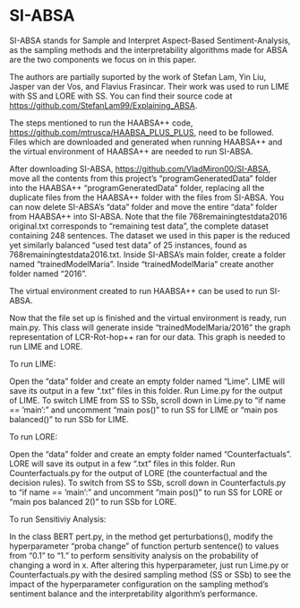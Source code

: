 # SI-ABSA

SI-ABSA stands for Sample and Interpret Aspect-Based Sentiment-Analysis, as the sampling methods and the interpretability algorithms made for ABSA are the two components we focus on in this paper.

The authors are partially suported by the work of Stefan Lam, Yin Liu, Jasper van der Vos, and Flavius Frasincar. Their work was used to run LIME with SS and LORE with SS. You can find their source code at https://github.com/StefanLam99/Explaining_ABSA.

The steps mentioned to run the HAABSA++ code, https://github.com/mtrusca/HAABSA_PLUS_PLUS, need to be followed. Files which are downloaded and generated when running HAABSA++ and the virtual environment of HAABSA++ are needed to run SI-ABSA.

After downloading SI-ABSA, https://github.com/VladMiron00/SI-ABSA, move all the contents from this project’s “programGeneratedData” folder into the HAABSA++ “programGeneratedData” folder, replacing all the duplicate files from the HAABSA++ folder with the files from SI-ABSA. You can now delete SI-ABSA’s “data” folder and move the entire “data” folder from HAABSA++ into SI-ABSA. Note that the file 768remainingtestdata2016 original.txt corresponds to “remaining test data”, the complete dataset containing 248 sentences. The dataset we used in this paper is the reduced yet similarly balanced “used test data” of 25 instances, found as 768remainingtestdata2016.txt. Inside SI-ABSA’s main folder, create a folder named “trainedModelMaria”. Inside “trainedModelMaria” create another folder named “2016”.

The virtual environment created to run HAABSA++ can be used to run SI-ABSA.

Now that the file set up is finished and the virtual environment is ready, run main.py. This class will generate inside “trainedModelMaria/2016” the graph representation of LCR-Rot-hop++ ran for our data. This graph is needed to run LIME and LORE.

To run LIME:

Open the “data” folder and create an empty folder named “Lime”. LIME will save its output in a few “.txt” files in this folder. Run Lime.py for the output of LIME. To switch LIME from SS to SSb, scroll down in Lime.py to “if name == ’main’:” and uncomment “main pos()” to run SS for LIME or “main pos balanced()” to run SSb for LIME.

To run LORE:

Open the “data” folder and create an empty folder named “Counterfactuals”. LORE will save its output in a few “.txt” files in this folder. Run Counterfactuals.py for the output of LORE (the counterfactual and the decision rules). To switch from SS to SSb, scroll down in Counterfactuls.py to “if name == ’main’:” and uncomment “main pos()” to run SS for LORE or “main pos balanced 2()” to run SSb for LORE.

To run Sensitiviy Analysis:

In the class BERT pert.py, in the method get perturbations(), modify the hyperparameter “proba change” of function perturb sentence() to values from “0.1” to “1.” to perform sensitivity analysis on the probability of changing a word in x. After altering this hyperparameter, just run Lime.py or Counterfactuals.py with the desired sampling method (SS or SSb) to see the impact of the hyperparameter configuration on the sampling method’s sentiment balance and the interpretability algorithm’s performance.
